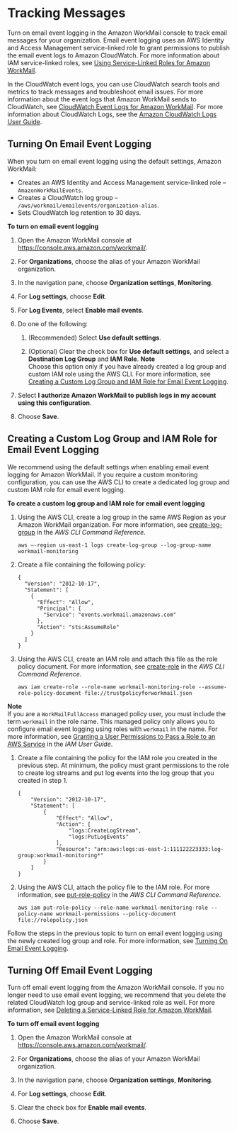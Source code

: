 # Tracking Messages<a name="tracking"></a>

Turn on email event logging in the Amazon WorkMail console to track email messages for your organization\. Email event logging uses an AWS Identity and Access Management service\-linked role to grant permissions to publish the email event logs to Amazon CloudWatch\. For more information about IAM service\-linked roles, see [Using Service\-Linked Roles for Amazon WorkMail](using-service-linked-roles.md)\.

In the CloudWatch event logs, you can use CloudWatch search tools and metrics to track messages and troubleshoot email issues\. For more information about the event logs that Amazon WorkMail sends to CloudWatch, see [CloudWatch Event Logs for Amazon WorkMail](monitoring-workmail-cloudwatch.md#cw-events)\. For more information about CloudWatch Logs, see the [Amazon CloudWatch Logs User Guide](https://docs.aws.amazon.com/AmazonCloudWatch/latest/logs/)\.

## Turning On Email Event Logging<a name="enable-tracking"></a>

When you turn on email event logging using the default settings, Amazon WorkMail:
+ Creates an AWS Identity and Access Management service\-linked role – `AmazonWorkMailEvents`\.
+ Creates a CloudWatch log group – `/aws/workmail/emailevents/organization-alias`\.
+ Sets CloudWatch log retention to 30 days\.

**To turn on email event logging**

1. Open the Amazon WorkMail console at [https://console\.aws\.amazon\.com/workmail/](https://console.aws.amazon.com/workmail/)\.

1. For **Organizations**, choose the alias of your Amazon WorkMail organization\.

1. In the navigation pane, choose **Organization settings**, **Monitoring**\.

1. For **Log settings**, choose **Edit**\.

1. For **Log Events**, select **Enable mail events**\.

1. Do one of the following:

   1. \(Recommended\) Select **Use default settings**\.

   1. \(Optional\) Clear the check box for **Use default settings**, and select a **Destination Log Group** and **IAM Role**\.
**Note**  
Choose this option only if you have already created a log group and custom IAM role using the AWS CLI\. For more information, see [Creating a Custom Log Group and IAM Role for Email Event Logging](#custom-tracking-role)\.

1. Select **I authorize Amazon WorkMail to publish logs in my account using this configuration**\.

1. Choose **Save**\.

## Creating a Custom Log Group and IAM Role for Email Event Logging<a name="custom-tracking-role"></a>

We recommend using the default settings when enabling email event logging for Amazon WorkMail\. If you require a custom monitoring configuration, you can use the AWS CLI to create a dedicated log group and custom IAM role for email event logging\.

**To create a custom log group and IAM role for email event logging**

1. Using the AWS CLI, create a log group in the same AWS Region as your Amazon WorkMail organization\. For more information, see [create\-log\-group](https://docs.aws.amazon.com/cli/latest/reference/logs/create-log-group.html) in the *AWS CLI Command Reference*\.

   ```
   aws –-region us-east-1 logs create-log-group --log-group-name workmail-monitoring
   ```

1. Create a file containing the following policy:

   ```
   {
     "Version": "2012-10-17",
     "Statement": [
       {
         "Effect": "Allow",
         "Principal": {
           "Service": "events.workmail.amazonaws.com"
         },
         "Action": "sts:AssumeRole"
       }
     ]
   }
   ```

1. Using the AWS CLI, create an IAM role and attach this file as the role policy document\. For more information, see [create\-role](https://docs.aws.amazon.com/cli/latest/reference/iam/create-role.html) in the *AWS CLI Command Reference*\.

   ```
   aws iam create-role --role-name workmail-monitoring-role --assume-role-policy-document file://trustpolicyforworkmail.json
   ```
**Note**  
If you are a `WorkMailFullAccess` managed policy user, you must include the term `workmail` in the role name\. This managed policy only allows you to configure email event logging using roles with `workmail` in the name\. For more information, see [Granting a User Permissions to Pass a Role to an AWS Service](https://docs.aws.amazon.com/IAM/latest/UserGuide/id_roles_use_passrole.html) in the *IAM User Guide*\.

1. Create a file containing the policy for the IAM role you created in the previous step\. At minimum, the policy must grant permissions to the role to create log streams and put log events into the log group that you created in step 1\.

   ```
   {
       "Version": "2012-10-17",
       "Statement": [
           {
               "Effect": "Allow",
               "Action": [
                   "logs:CreateLogStream",
                   "logs:PutLogEvents"
               ],
               "Resource": "arn:aws:logs:us-east-1:111122223333:log-group:workmail-monitoring*"
           }
       ]
   }
   ```

1. Using the AWS CLI, attach the policy file to the IAM role\. For more information, see [put\-role\-policy](https://docs.aws.amazon.com/cli/latest/reference/iam/put-role-policy.html) in the *AWS CLI Command Reference*\.

   ```
   aws iam put-role-policy --role-name workmail-monitoring-role --policy-name workmail-permissions --policy-document file://rolepolicy.json
   ```

Follow the steps in the previous topic to turn on email event logging using the newly created log group and role\. For more information, see [Turning On Email Event Logging](#enable-tracking)\.

## Turning Off Email Event Logging<a name="turn-off-tracking"></a>

Turn off email event logging from the Amazon WorkMail console\. If you no longer need to use email event logging, we recommend that you delete the related CloudWatch log group and service\-linked role as well\. For more information, see [Deleting a Service\-Linked Role for Amazon WorkMail](using-service-linked-roles.md#delete-slr)\.

**To turn off email event logging**

1. Open the Amazon WorkMail console at [https://console\.aws\.amazon\.com/workmail/](https://console.aws.amazon.com/workmail/)\.

1. For **Organizations**, choose the alias of your Amazon WorkMail organization\.

1. In the navigation pane, choose **Organization settings**, **Monitoring**\.

1. For **Log settings**, choose **Edit**\.

1. Clear the check box for **Enable mail events**\.

1. Choose **Save**\.